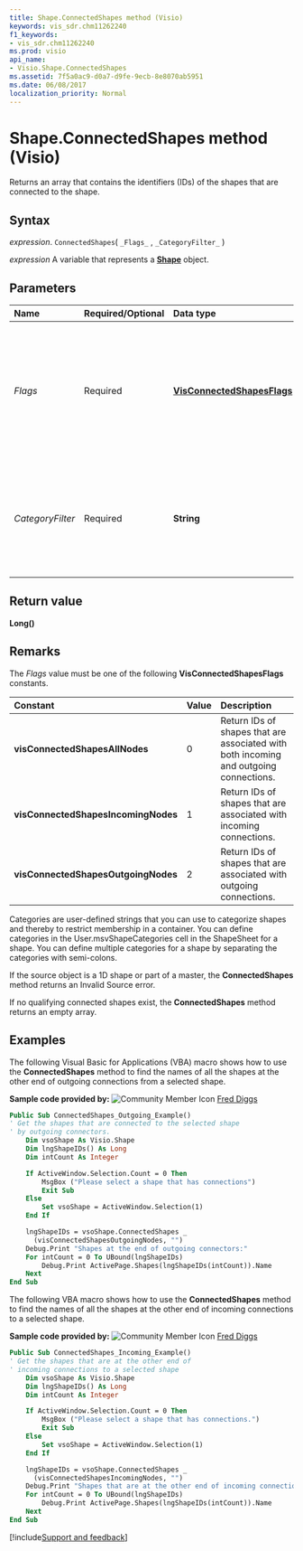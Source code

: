 ```yaml
---
title: Shape.ConnectedShapes method (Visio)
keywords: vis_sdr.chm11262240
f1_keywords:
- vis_sdr.chm11262240
ms.prod: visio
api_name:
- Visio.Shape.ConnectedShapes
ms.assetid: 7f5a0ac9-d0a7-d9fe-9ecb-8e8070ab5951
ms.date: 06/08/2017
localization_priority: Normal
---
```



# Shape.ConnectedShapes method (Visio)

Returns an array that contains the identifiers (IDs) of the shapes that are connected to the shape.


## Syntax

_expression_. `ConnectedShapes`( `_Flags_` , `_CategoryFilter_` )

_expression_ A variable that represents a **[Shape](Visio.Shape.md)** object.


## Parameters



|Name|Required/Optional|Data type|Description|
|:-----|:-----|:-----|:-----|
| _Flags_|Required| **[VisConnectedShapesFlags](Visio.VisConnectedShapesFlags.md)**|Filters the array of returned shape IDs by the directionality of the connectors. See Remarks for possible values.|
| _CategoryFilter_|Required| **String**|Filters the array of returned shape IDs by limiting it to the IDs of shapes that match the specified category.|

## Return value

 **Long()**


## Remarks

The  _Flags_ value must be one of the following **VisConnectedShapesFlags** constants.



|Constant|Value|Description|
|:-----|:-----|:-----|
| **visConnectedShapesAllNodes**|0|Return IDs of shapes that are associated with both incoming and outgoing connections.|
| **visConnectedShapesIncomingNodes**|1|Return IDs of shapes that are associated with incoming connections.|
| **visConnectedShapesOutgoingNodes**|2|Return IDs of shapes that are associated with outgoing connections.|

Categories are user-defined strings that you can use to categorize shapes and thereby to restrict membership in a container. You can define categories in the User.msvShapeCategories cell in the ShapeSheet for a shape. You can define multiple categories for a shape by separating the categories with semi-colons.

If the source object is a 1D shape or part of a master, the  **ConnectedShapes** method returns an Invalid Source error.

If no qualifying connected shapes exist, the  **ConnectedShapes** method returns an empty array.


## Examples

The following Visual Basic for Applications (VBA) macro shows how to use the  **ConnectedShapes** method to find the names of all the shapes at the other end of outgoing connections from a selected shape.

 **Sample code provided by:**
![Community Member Icon](../images/8b9774c4-6c97-470e-b3a2-56d8f786444c.png) [Fred Diggs](https://www.visiozone.com)




```vb
Public Sub ConnectedShapes_Outgoing_Example()
' Get the shapes that are connected to the selected shape
' by outgoing connectors.
    Dim vsoShape As Visio.Shape
    Dim lngShapeIDs() As Long
    Dim intCount As Integer

    If ActiveWindow.Selection.Count = 0 Then
        MsgBox ("Please select a shape that has connections")
        Exit Sub
    Else
        Set vsoShape = ActiveWindow.Selection(1)
    End If

    lngShapeIDs = vsoShape.ConnectedShapes _
      (visConnectedShapesOutgoingNodes, "")
    Debug.Print "Shapes at the end of outgoing connectors:"
    For intCount = 0 To UBound(lngShapeIDs)
        Debug.Print ActivePage.Shapes(lngShapeIDs(intCount)).Name
    Next
End Sub
```

The following VBA macro shows how to use the  **ConnectedShapes** method to find the names of all the shapes at the other end of incoming connections to a selected shape.

 **Sample code provided by:**
![Community Member Icon](../images/8b9774c4-6c97-470e-b3a2-56d8f786444c.png) [Fred Diggs](https://www.visiozone.com)




```vb
Public Sub ConnectedShapes_Incoming_Example()
' Get the shapes that are at the other end of 
' incoming connections to a selected shape
    Dim vsoShape As Visio.Shape
    Dim lngShapeIDs() As Long
    Dim intCount As Integer

    If ActiveWindow.Selection.Count = 0 Then
        MsgBox ("Please select a shape that has connections.")
        Exit Sub
    Else
        Set vsoShape = ActiveWindow.Selection(1)
    End If

    lngShapeIDs = vsoShape.ConnectedShapes _
      (visConnectedShapesIncomingNodes, "")
    Debug.Print "Shapes that are at the other end of incoming connections:"
    For intCount = 0 To UBound(lngShapeIDs)
        Debug.Print ActivePage.Shapes(lngShapeIDs(intCount)).Name
    Next
End Sub
```

[!include[Support and feedback](~/includes/feedback-boilerplate.md)]